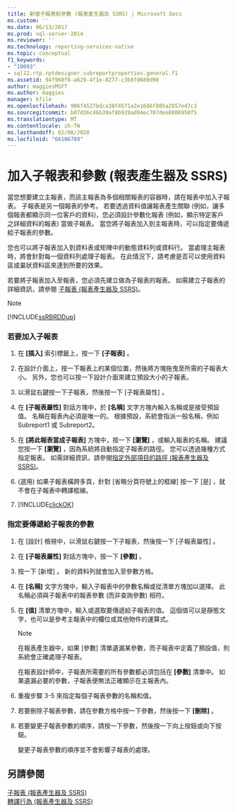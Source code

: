 ```yaml
---
title: 新增子報表和參數 (報表產生器及 SSRS) | Microsoft Docs
ms.custom: ''
ms.date: 06/13/2017
ms.prod: sql-server-2014
ms.reviewer: ''
ms.technology: reporting-services-native
ms.topic: conceptual
f1_keywords:
- "10093"
- sql12.rtp.rptdesigner.subreportproperties.general.f1
ms.assetid: 94f960f8-a629-4f1e-8277-c3b8f0680d98
author: maggiesMSFT
ms.author: maggies
manager: kfile
ms.openlocfilehash: 906f4527bdca38f4571a2e1686f885a2857e47c3
ms.sourcegitcommit: b87d36c46b39af8b929ad94ec707dee8800950f5
ms.translationtype: MT
ms.contentlocale: zh-TW
ms.lasthandoff: 02/08/2020
ms.locfileid: "66106789"
---
```

# <a name="add-a-subreport-and-parameters-report-builder-and-ssrs"></a>加入子報表和參數 (報表產生器及 SSRS)
  當您想要建立主報表，而該主報表為多個相關報表的容器時，請在報表中加入子報表。 子報表是另一個報表的參考。 若要透過資料值讓報表產生關聯 (例如，讓多個報表都顯示同一位客戶的資料)，您必須設計參數化報表 (例如，顯示特定客戶之詳細資料的報表) 當做子報表。 當您將子報表加入到主報表時，可以指定要傳遞給子報表的參數。  
  
 您也可以將子報表加入到資料表或矩陣中的動態資料列或資料行。 當處理主報表時，將會針對每一個資料列處理子報表。 在此情況下，請考慮是否可以使用資料區或巢狀資料區來達到所要的效果。  
  
 若要將子報表加入至報表，您必須先建立做為子報表的報表。 如需建立子報表的詳細資訊，請參閱 [子報表 &#40;報表產生器及 SSRS&#41;](subreports-report-builder-and-ssrs.md)。  
  
> [!NOTE]  
>  [!INCLUDE[ssRBRDDup](../../includes/ssrbrddup-md.md)]  
  
### <a name="to-add-a-subreport"></a>若要加入子報表  
  
1.  在 **[插入]** 索引標籤上，按一下 **[子報表]** 。  
  
2.  在設計介面上，按一下報表上的某個位置，然後將方塊拖曳至所需的子報表大小。 另外，您也可以按一下設計介面來建立預設大小的子報表。  
  
3.  以滑鼠右鍵按一下子報表，然後按一下 [子報表屬性]  。  
  
4.  在 **[子報表屬性]** 對話方塊中，於 **[名稱]** 文字方塊內輸入名稱或是接受預設值。 名稱在報表內必須是唯一的。 根據預設，系統會指派一般名稱，例如 Subreport1 或 Subreport2。  
  
5.  在 **[將此報表當成子報表]** 方塊中，按一下 **[瀏覽]** ，或輸入報表的名稱。 建議您按一下 **[瀏覽]** ，因為系統將自動指定子報表的路徑。 您可以透過幾種方式指定報表。 如需詳細資訊，請參閱[指定外部項目的路徑 &#40;報表產生器及 SSRS&#41;](specifying-paths-to-external-items-report-builder-and-ssrs.md)。  
  
6.  (選用) 如果子報表橫跨多頁，針對 [省略分頁符號上的框線]  按一下 [是]  ，就不會在子報表中轉譯框線。  
  
7.  [!INCLUDE[clickOK](../../includes/clickok-md.md)]  
  
### <a name="to-specify-parameters-to-pass-to-a-subreport"></a>指定要傳遞給子報表的參數  
  
1.  在 [設計] 檢視中，以滑鼠右鍵按一下子報表，然後按一下 [子報表屬性]  。  
  
2.  在 **[子報表屬性]** 對話方塊中，按一下 **[參數]** 。  
  
3.  按一下 [新增]  。 新的資料列就會加入至參數方格。  
  
4.  在 **[名稱]** 文字方塊中，輸入子報表中的參數名稱或從清單方塊加以選擇。 此名稱必須與子報表中的報表參數 (而非查詢參數) 相符。  
  
5.  在 **[值]** 清單方塊中，輸入或選取要傳遞給子報表的值。 這個值可以是靜態文字，也可以是參考主報表中的欄位或其他物件的運算式。  
  
    > [!NOTE]  
    >  在報表產生器中，如果 [參數]  清單遺漏某參數，而子報表中定義了預設值，則系統會正確處理子報表。  
    >   
    >  在報表設計師中，子報表所需要的所有參數都必須包括在 **[參數]** 清單中。 如果遺漏必要的參數，子報表便無法正確顯示在主報表內。  
  
6.  重複步驟 3-5 來指定每個子報表參數的名稱和值。  
  
7.  若要刪除子報表參數，請在參數方格中按一下參數，然後按一下 **[刪除]** 。  
  
8.  若要變更子報表參數的順序，請按一下參數，然後按一下向上按鈕或向下按鈕。  
  
     變更子報表參數的順序並不會影響子報表的處理。  
  
## <a name="see-also"></a>另請參閱  
 [子報表 &#40;報表產生器及 SSRS&#41;](subreports-report-builder-and-ssrs.md)   
 [轉譯行為 &#40;報表產生器及 SSRS&#41;](rendering-behaviors-report-builder-and-ssrs.md)  
  
  
